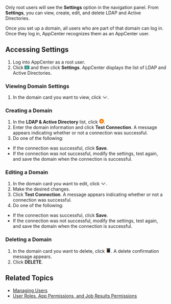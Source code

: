 Only root users will see the **Settings** option in the navigation panel. From **Settings**, you can view, create, edit, and delete LDAP and Active Directories.

Once you set up a domain, all users who are part of that domain can log in. Once they log in, AppCenter recognizes them as an AppCenter user. 

## Accessing Settings

1. Log into AppCenter as a root user.
2. Click ![menu button](/user-guide/images/menu-button.png) and then click **Settings**. AppCenter displays the list of LDAP and Active Directories.

### Viewing Domain Settings

1. In the domain card you want to view, click ![expand ldap settings](/user-guide/images/expand-settings.png).

### Creating a Domain

1. In the **LDAP & Active Directory** list, click ![create domain button](/user-guide/images/add-orange.png).
2. Enter the domain information and click **Test Connection**. A message appears indicating whether or not a connection was successful.
3. Do one of the following:
 * If the connection was successful, click **Save**.
 * If the connection was not successful, modify the settings, test again, and save the domain when the connection is successful.

### Editing a Domain

1. In the domain card you want to edit, click ![expand ldap settings](/user-guide/images/expand-settings.png).
2. Make the desired changes.
3. Click **Test Connection**. A message appears indicating whether or not a connection was successful.
4. Do one of the following:
 * If the connection was successful, click **Save**.
 * If the connection was not successful, modify the settings, test again, and save the domain when the connection is successful.

### Deleting a Domain

1. In the domain card you want to delete, click ![delete button](/user-guide/images/delete-button.png). A delete confirmation message appears.
2. Click **DELETE**.

## Related Topics
* [Managing Users](manage-users.md)
* [User Roles, App Permissions, and Job Results Permissions](/user-guide/app-permission-user-role.md)

